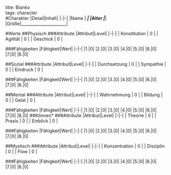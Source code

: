 title: Blanko  
tags: character  
#Charakter
|Detail|Inhalt|
|-|-|
|Name | _____________________|
|Alter |_____________________|
|Größe|______________________|


#Werte
##Physisch
###Attribute
|Attribut|Level|
|-|-|
| Konstitution | 0 |
| Agilität | 0 |
| Geschick | 0 |

###Fähigkeiten
|Fähigkeit|Wert|
|-|-|
|1.|0|
|2.|0|
|3.|0|
|4.|0|
|5.|0|
|6.|0|
|7.|0|
|8.|0|



##Sozial
###Attribute 
|Attribut|Level|
|-|-|
| Durchsetzung | 0 |
| Sympathie | 0 |
| Eindruck | 0 |


###Fähigkeiten
|Fähigkeit|Wert|
|-|-|
|1.|0|
|2.|0|
|3.|0|
|4.|0|
|5.|0|
|6.|0|
|7.|0|
|8.|0|


##Mental
###Attribute 
|Attribut|Level|
|-|-|
| Wahrnehmung | 0 |
| Bildung | 0 |
| Geist | 0 |


###Fähigkeiten
|Fähigkeit|Wert|
|-|-|
|1.|0|
|2.|0|
|3.|0|
|4.|0|
|5.|0|
|6.|0|
|7.|0|
|8.|0|
##Können*
###Attribute 
|Attribut|Level|
|-|-|
| Theorie | 0 |
| Praxis | 0 |
| Einblick | 0 |

###Fähigkeiten
|Fähigkeit|Wert|
|-|-|
|1.|0|
|2.|0|
|3.|0|
|4.|0|
|5.|0|
|6.|0|
|7.|0|
|8.|0|

##Mystisch
###Attribute 
|Attribut|Level|
|-|-|
| Konzentration | 0 |
| Disziplin | 0 |
| Flow | 0 |


###Fähigkeiten
|Fähigkeit|Wert|
|-|-|
|1.|0|
|2.|0|
|3.|0|
|4.|0|
|5.|0|
|6.|0|
|7.|0|
|8.|0|




